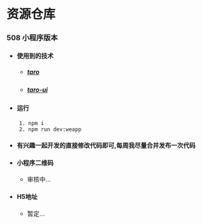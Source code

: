 # 资源仓库
### 508 小程序版本

- #### 使用到的技术
    - ##### [taro](https://nervjs.github.io/taro/docs/README.html)
    - ##### [taro-ui](https://taro-ui.aotu.io/#/docs/introduction)

- #### 运行
```
    1. npm i
    2. npm run dev:weapp
```

- #### 有兴趣一起开发的直接修改代码即可,每周我尽量合并发布一次代码

- #### 小程序二维码
    - 审核中...
- #### H5地址
    - 暂定...

